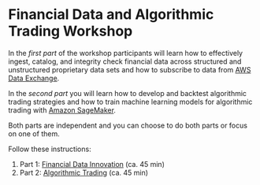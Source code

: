 # Financial Data and Algorithmic Trading Workshop

In the *first part* of the workshop participants will learn how to effectively ingest, catalog, and integrity check financial data across structured and unstructured proprietary data sets and how to subscribe to data from [AWS Data Exchange](https://aws.amazon.com/data-exchange/).

In the *second part* you will learn how to develop and backtest algorithmic trading strategies and how to train machine learning models for algorithmic trading with [Amazon SageMaker](https://aws.amazon.com/sagemaker/).

Both parts are independent and you can choose to do both parts or focus on one of them.

Follow these instructions:
1. Part 1: [Financial Data Innovation](https://github.com/gbalaji0/fdiworkshop) (ca. 45 min)
1. Part 2: [Algorithmic Trading](https://github.com/osteffmann/algotrading-workshop) (ca. 45 min)

